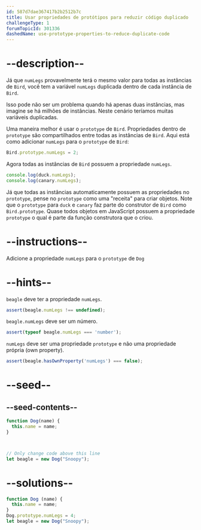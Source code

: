 ```yaml
---
id: 587d7dae367417b2b2512b7c
title: Usar propriedades de protótipos para reduzir código duplicado
challengeType: 1
forumTopicId: 301336
dashedName: use-prototype-properties-to-reduce-duplicate-code
---
```


# --description--

Já que `numLegs` provavelmente terá o mesmo valor para todas as instâncias de `Bird`, você tem a variável `numLegs` duplicada dentro de cada instância de `Bird`.

Isso pode não ser um problema quando há apenas duas instâncias, mas imagine se há milhões de instâncias. Neste cenário teríamos muitas variáveis duplicadas.

Uma maneira melhor é usar o `prototype` de `Bird`. Propriedades dentro de `prototype` são compartilhados entre todas as instâncias de `Bird`. Aqui está como adicionar `numLegs` para o `prototype` de `Bird`:

```js
Bird.prototype.numLegs = 2;
```

Agora todas as instâncias de `Bird` possuem a propriedade `numLegs`.

```js
console.log(duck.numLegs);
console.log(canary.numLegs);
```

Já que todas as instâncias automaticamente possuem as propriedades no `prototype`, pense no `prototype` como uma "receita" para criar objetos. Note que o `prototype` para `duck` e `canary` faz parte do construtor de `Bird` como `Bird.prototype`. Quase todos objetos em JavaScript possuem a propriedade `prototype` o qual é parte da função construtora que o criou.

# --instructions--

Adicione a propriedade `numLegs` para o `prototype` de `Dog`

# --hints--

`beagle` deve ter a propriedade `numLegs`.

```js
assert(beagle.numLegs !== undefined);
```

`beagle.numLegs` deve ser um número.

```js
assert(typeof beagle.numLegs === 'number');
```

`numLegs` deve ser uma propriedade `prototype` e não uma propriedade própria (own property).

```js
assert(beagle.hasOwnProperty('numLegs') === false);
```

# --seed--

## --seed-contents--

```js
function Dog(name) {
  this.name = name;
}



// Only change code above this line
let beagle = new Dog("Snoopy");
```

# --solutions--

```js
function Dog (name) {
  this.name = name;
}
Dog.prototype.numLegs = 4;
let beagle = new Dog("Snoopy");
```
